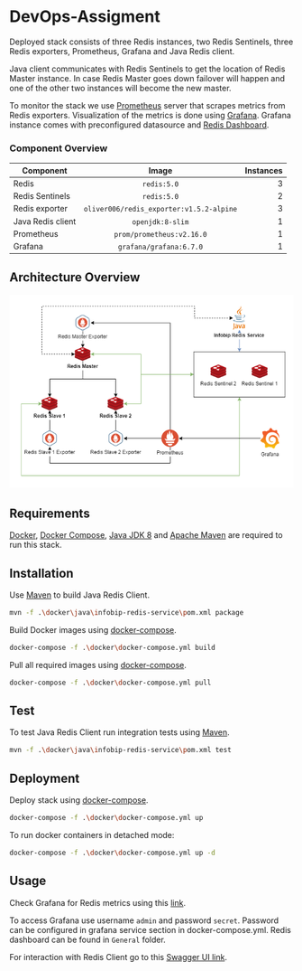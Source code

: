 # DevOps-Assigment

Deployed stack consists of three Redis instances, two Redis Sentinels, three Redis exporters, Prometheus, Grafana and Java Redis client.

Java client communicates with Redis Sentinels to get the location of Redis Master instance. In case Redis Master goes down failover will happen and one of the other two instances will become the new master. 

To monitor the stack we use [Prometheus](https://prometheus.io/) server that scrapes metrics from Redis exporters. Visualization of the metrics is done using [Grafana](https://grafana.com/). Grafana instance comes with preconfigured datasource and [Redis Dashboard](https://grafana.com/grafana/dashboards/763).

### Component Overview

| Component          | Image                                    | Instances  |
| -------------------|:----------------------------------------:| ----------:|
| Redis              | `redis:5.0`                              |     3      |
| Redis Sentinels    | `redis:5.0`                              |     2      |
| Redis exporter     | `oliver006/redis_exporter:v1.5.2-alpine` |     3      |
| Java Redis client  | `openjdk:8-slim`                         |     1      |
| Prometheus         | `prom/prometheus:v2.16.0`                |     1      |
| Grafana            | `grafana/grafana:6.7.0`                  |     1      |

## Architecture Overview

![overview](./assets/../assets/DevOps&#32;Assigment-overview.png)

## Requirements

[Docker](https://docs.docker.com/install/), [Docker Compose](https://docs.docker.com/compose/), [Java JDK 8](https://www.oracle.com/java/technologies/javase-jdk8-downloads.html) and [Apache Maven](https://maven.apache.org/) are required to run this stack.

## Installation

Use [Maven](https://maven.apache.org/) to build Java Redis Client.

```bash
mvn -f .\docker\java\infobip-redis-service\pom.xml package
```

Build Docker images using [docker-compose](https://docs.docker.com/compose/).

```bash
docker-compose -f .\docker\docker-compose.yml build
```

Pull all required images using [docker-compose](https://docs.docker.com/compose/).

```bash
docker-compose -f .\docker\docker-compose.yml pull
```

## Test

To test Java Redis Client run integration tests using [Maven](https://maven.apache.org/).

```bash
mvn -f .\docker\java\infobip-redis-service\pom.xml test
```

## Deployment

Deploy stack using [docker-compose](https://docs.docker.com/compose/).

```bash
docker-compose -f .\docker\docker-compose.yml up
```

To run docker containers in detached mode:

```bash
docker-compose -f .\docker\docker-compose.yml up -d
```

## Usage

Check Grafana for Redis metrics using this [link](http://localhost:3000).

To access Grafana use username `admin` and password `secret`. Password can be configured in grafana service section in docker-compose.yml.
Redis dashboard can be found in `General` folder.

For interaction with Redis Client go to this [Swagger UI link](http://localhost:3000/swagger-ui.html). 


